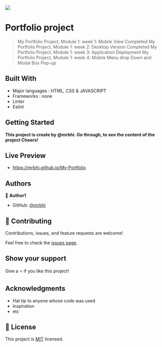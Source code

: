 ![](https://img.shields.io/badge/Microverse-blueviolet)

# Portfolio project

> My Portfolio Project, Module 1: week 1: Mobile View Completed
> My Portfolio Project, Module 1: week 2: Desktop Version Completed
> My Portfolio Project, Module 1: week 3: Application Deployment
> My Portfolio Project, Module 1: week 4: Mobile Menu drop Down and Modal Box Pop-up

## Built With

- Major languages : HTML, CSS & JAVASCRIPT
- Frameworks : none
- Linter
- Eslint

## Getting Started

**This project is create by @mrbhi. Go through, to see the content of the project Cheers!**

## Live Preview

- https://mrbhi.github.io/My-Portfolio

## Authors

👤 **Author1**

- GitHub: [@mrbhi](https://github.com/mrbhi/my-portfolio-homepage)

## 🤝 Contributing

Contributions, issues, and feature requests are welcome!

Feel free to check the [issues page](../../issues/).

## Show your support

Give a ⭐️ if you like this project!

## Acknowledgments

- Hat tip to anyone whose code was used
- Inspiration
- etc

## 📝 License

This project is [MIT](./LICENSE) licensed.